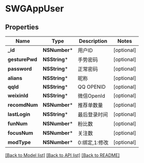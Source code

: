 # SWGAppUser

## Properties
Name | Type | Description | Notes
------------ | ------------- | ------------- | -------------
**_id** | **NSNumber*** | 用户ID | [optional] 
**gesturePwd** | **NSString*** | 手势密码 | [optional] 
**password** | **NSString*** | 正常密码 | [optional] 
**alians** | **NSString*** | 昵称 | [optional] 
**qqId** | **NSString*** | QQ OPENID | [optional] 
**weixinId** | **NSString*** | 微信OpenId | [optional] 
**recomdNum** | **NSNumber*** | 推荐单数量 | [optional] 
**lastLogin** | **NSString*** | 最后登录时间 | [optional] 
**funNum** | **NSNumber*** | 粉比数 | [optional] 
**focusNum** | **NSNumber*** | 关注数 | [optional] 
**modType** | **NSNumber*** | 0:绑定,1:修改 | [optional] 

[[Back to Model list]](../README.md#documentation-for-models) [[Back to API list]](../README.md#documentation-for-api-endpoints) [[Back to README]](../README.md)


